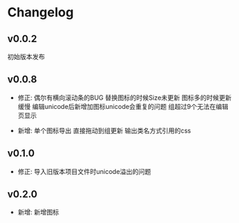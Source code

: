 # Changelog

## v0.0.2

初始版本发布

## v0.0.8

- 修正:
  偶尔有横向滚动条的BUG
  替换图标的时候Size未更新
  图标多的时候更新缓慢
  编辑unicode后新增加图标unicode会重复的问题
  组超过9个无法在编辑页显示
  
- 新增:
  单个图标导出
  直接拖动到组更新
  输出类名方式引用的css
  
## v0.1.0

- 修正:
  导入旧版本项目文件时unicode溢出的问题
  
## v0.2.0

- 新增:
  新增图标